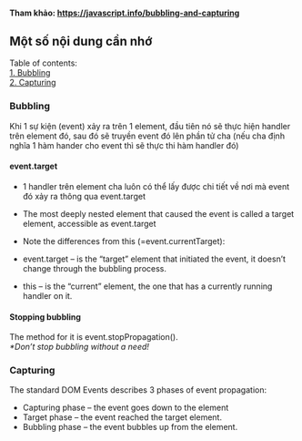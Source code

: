 #### Tham khảo: https://javascript.info/bubbling-and-capturing
## Một số  nội dung cần nhớ
Table of contents:  
[1. Bubbling](#bubbling)  
[2. Capturing](#capturing)
<a name="bubbling"></a>
### Bubbling
Khi 1 sự kiện (event) xảy ra trên 1 element, đầu tiên nó sẽ thực hiện handler trên element đó, sau đó sẽ truyền event đó lên phần tử cha (nếu cha định nghĩa 1 hàm hander cho event thì sẽ thực thi hàm handler đó)
#### event.target
* 1 handler trên element cha luôn có thể lấy được chi tiết về nơi mà event đó xảy ra thông qua event.target
* The most deeply nested element that caused the event is called a target element, accessible as event.target
* Note the differences from this (=event.currentTarget):

* event.target – is the “target” element that initiated the event, it doesn’t change through the bubbling process.
* this – is the “current” element, the one that has a currently running handler on it.
#### Stopping bubbling
The method for it is event.stopPropagation().  
_*Don’t stop bubbling without a need!_
<a name="capturing"></a>
### Capturing
The standard DOM Events describes 3 phases of event propagation:

* Capturing phase – the event goes down to the element
* Target phase – the event reached the target element.
* Bubbling phase – the event bubbles up from the element.